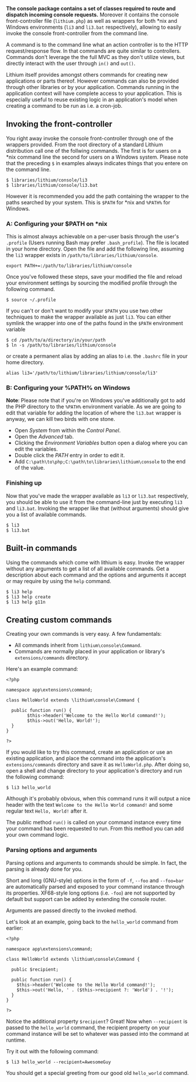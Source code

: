 **The console package contains a set of classes required to route and dispatch
incoming console requests.** Moreover it contains the console front-controller
file (`lithium.php`) as well as wrappers for both *nix and Windows environments
(`li3` and `li3.bat` respectively), allowing to easily invoke the
console front-controller from the command line.

A command is to the command line what an action controller is to the HTTP
request/response flow. In that commands are quite similar to controllers.
Commands don't leverage the the full MVC as they don't utilize views, but
directly interact with the user through `in()` and `out()`.

Lithium itself provides amongst others commands for creating new applications
or parts thereof. However commands can also be provided through other libraries
or by your application. Commands running in the application context will have
complete access to your application. This is especially useful to reuse
existing logic in an application's model when creating a command to be run as
i.e. a cron-job.


## Invoking the front-controller ##

You right away invoke the console front-controller through one of the wrappers
provided. From the root directory of a standard Lithium distribution call  one
of the follwing commands. The first is for users on a *nix command line the
second for users on a Windows system. Please note that the preceding `$` in
examples always indicates things that you entere on the command line.

    $ libraries/lithium/console/li3
    $ libraries/lithium/console/li3.bat


However it is recommended you add the path containing the wrapper to the paths
searched by your system. This is `$PATH` for *nix and `%PATH%` for Windows.


### A: Configuring your $PATH on *nix ###

This is almost always achievable on a per-user basis through the user's
`.profile` (Users running Bash may prefer `.bash_profile`). The file is located
in your home directory.  Open the file and add the following line, assuming the
`li3` wrapper exists in `/path/to/libraries/lithium/console`.

    export PATH+=:/path/to/libraries/lithium/console


Once you've followed these steps, save your modified the file and reload your environment settings
by sourcing the modified profile through the following command.

    $ source ~/.profile


If you can't or don't want to modify your `$PATH` you use two other techniques
to make the wrapper available as just `li3`.  You can either symlink the
wrapper into one of the paths found in the `$PATH` environment variable

    $ cd /path/to/a/directory/in/your/path
    $ ln -s /path/to/libraries/lithium/console

or create a permanent alias by adding an alias to i.e. the `.bashrc` file in your home directory.

    alias li3='/path/to/lithium/libraries/lithium/console/li3'


### B: Configuring your %PATH% on Windows ###

**Note**: Please note that if you're on  Windows you've additionally got to add the PHP directory to
  the `%PATH%` environment variable. As we are going to edit that variable for adding
  the location of where the `li3.bat` wrapper is anyway, we can kill two birds with one stone.

 * Open _System_ from within the _Control Panel_.
 * Open the _Advanced_ tab.
 * Clicking the _Environment Variables_ button open a dialog where you can edit the variables.
 * Double click the _PATH_ entry in order to edit it.
 * Add `C:\path\to\php;C:\path\to\libraries\lithium\console` to the end of the value.

### Finishing up ###

Now that you've made the wrapper available as `li3` or `li3.bat` respectively,
you should be able to use it from the command-line just by executing `li3` and
`li3.bat`. Invoking the wrapper like that (without arguments) should give you a
list of available commands.

    $ li3
    $ li3.bat


## Built-in commands ##

Using the commands which come with lithium is easy. Invoke the wrapper without
any arguments to get a list of all available commands. Get a description about
each command and the options and arguments it accept or may require by using
the `help` command.

    $ li3 help
    $ li3 help create
    $ li3 help g11n


## Creating custom commands ##

Creating your own commands is very easy. A few fundamentals:

* All commands inherit from `lithium\console\Command`.
* Commands are normally placed in your application or library's `extensions/commands` directory.

Here's an example command:


    <?php

    namespace app\extensions\command;

    class HelloWorld extends \lithium\console\Command {

      public function run() {
		    $this->header('Welcome to the Hello World command!');
		    $this->out('Hello, World!');
      }
    }

    ?>


If you would like to try this command, create an application or use an existing
application, and place the command into the application's `extensions/commands`
directory and save it as `HelloWorld.php`. After doing so, open a shell and
change directory to your application's directory and run the following command:


    $ li3 hello_world


Although it's probably obvious, when this command runs it will output a nice
header with the text `Welcome to the Hello World command!` and some regular
text `Hello, World!` after it.

The public method `run()` is called on your command instance every time your
command has been requested to run. From this method you can add your own command
logic.

### Parsing options and arguments ###

Parsing options and arguments to commands should be simple. In fact, the
parsing is already done for you.

Short and long (GNU-style) options in the form of `-f`, `--foo` and `--foo=bar`
are automatically parsed and exposed to your command instance through its
properties. XF68-style long options (i.e. `-foo`) are not supported by default
but support can be added by extending the console router.

Arguments are passed directly to the invoked method.

Let's look at an example, going back to the `hello_world` command from earlier:

    <?php

    namespace app\extensions\command;

    class HelloWorld extends \lithium\console\Command {

      public $recipient;

      public function run() {
        $this->header('Welcome to the Hello World command!');
        $this->out('Hello, ' . ($this->recipient ?: 'World') . '!');
      }
    }

    ?>


Notice the additional property `$recipient`? Great! Now when `--recipient` is
passed to the `hello_world` command, the recipient property on your command
instance will be set to whatever was passed into the command at runtime.

Try it out with the following command:

    $ li3 hello_world --recipient=AwesomeGuy


You should get a special greeting from our good old `hello_world` command.